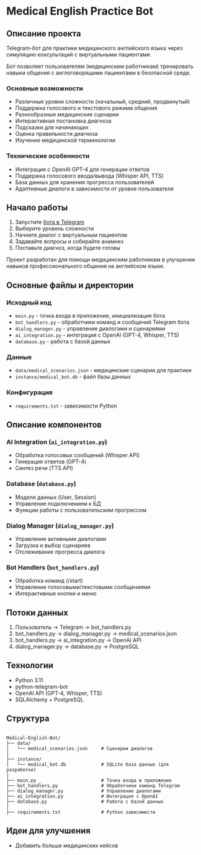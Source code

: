 # Medical English Practice Bot

## Описание проекта
Telegram-бот для практики медицинского английского языка через симуляцию консультаций с виртуальными пациентами. 

Бот позволяет пользователям (медицинским работникам) тренировать навыки общения с англоговорящими пациентами в безопасной среде.

### Основные возможности
- Различные уровни сложности (начальный, средний, продвинутый)
- Поддержка голосового и текстового режима общения
- Разнообразные медицинские сценарии
- Интерактивная постановка диагноза
- Подсказки для начинающих
- Оценка правильности диагноза
- Изучение медицинской терминологии

### Технические особенности
- Интеграция с OpenAI GPT-4 для генерации ответов
- Поддержка голосового ввода/вывода (Whisper API, TTS)
- База данных для хранения прогресса пользователей
- Адаптивные диалоги в зависимости от уровня пользователя

## Начало работы
1. Запустите [бота в Telegram](https://t.me/Medical_English_bot)
2. Выберите уровень сложности
3. Начните диалог с виртуальным пациентом
4. Задавайте вопросы и собирайте анамнез
5. Поставьте диагноз, когда будете готовы

Проект разработан для помощи медицинским работникам в улучшении навыков профессионального общения на английском языке.

## Основные файлы и директории

### Исходный код
- `main.py` - точка входа в приложение, инициализация бота
- `bot_handlers.py` - обработчики команд и сообщений Telegram бота
- `dialog_manager.py` - управление диалогами и сценариями
- `ai_integration.py` - интеграция с OpenAI (GPT-4, Whisper, TTS)
- `database.py` - работа с базой данных

### Данные
- `data/medical_scenarios.json` - медицинские сценарии для практики
- `instance/medical_bot.db` - файл базы данных

### Конфигурация
- `requirements.txt` - зависимости Python

## Описание компонентов

### AI Integration (`ai_integration.py`)
- Обработка голосовых сообщений (Whisper API)
- Генерация ответов (GPT-4)
- Синтез речи (TTS API)

### Database (`database.py`)
- Модели данных (User, Session)
- Управление подключением к БД
- Функции работы с пользовательским прогрессом

### Dialog Manager (`dialog_manager.py`)
- Управление активными диалогами
- Загрузка и выбор сценариев
- Отслеживание прогресса диалога

### Bot Handlers (`bot_handlers.py`)
- Обработка команд (/start)
- Управление голосовыми/текстовыми сообщениями
- Интерактивные кнопки и меню

## Потоки данных
1. Пользователь -> Telegram -> bot_handlers.py
2. bot_handlers.py -> dialog_manager.py -> medical_scenarios.json
3. bot_handlers.py -> ai_integration.py -> OpenAI API
4. dialog_manager.py -> database.py -> PostgreSQL

## Технологии
- Python 3.11
- python-telegram-bot
- OpenAI API (GPT-4, Whisper, TTS)
- SQLAlchemy + PostgreSQL

## Структура
```

Medical-English-Bot/
├── data/
│   └── medical_scenarios.json     # Сценарии диалогов
│
├── instance/
│   └── medical_bot.db             # SQLite база данных (для разработки)
│
├── main.py                        # Точка входа в приложение
├── bot_handlers.py                # Обработчики команд Telegram
├── dialog_manager.py              # Управление диалогами
├── ai_integration.py              # Интеграция с OpenAI
├── database.py                    # Работа с базой данных
│
├── requirements.txt               # Python зависимости
```

## Идеи для улучшения
- Добавить больше медицинских кейсов
